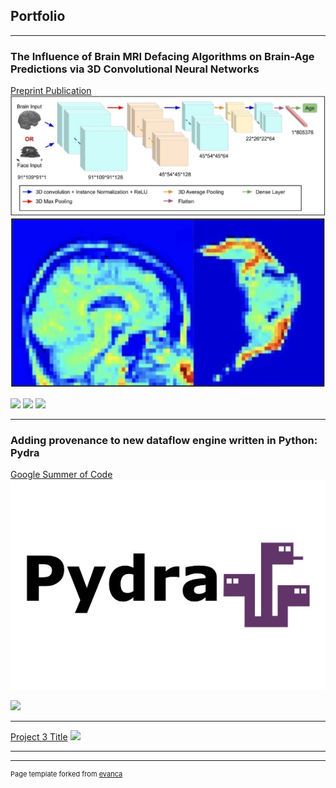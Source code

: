 ## Portfolio

---

### The Influence of Brain MRI Defacing Algorithms on Brain-Age Predictions via 3D Convolutional Neural Networks

[Preprint Publication](https://www.biorxiv.org/content/10.1101/2023.04.28.538724v1.full)
<img src="images/3DCNN.jpg?raw=true"/>
<img src="images/heatmap.jpg?raw=true"/>

[![](https://img.shields.io/badge/Python-white?logo=Python)](#) [![](https://img.shields.io/badge/Jupyter-white?logo=Jupyter)](#) [![](https://img.shields.io/badge/tensorflow-white?logo=tensorflow)](#)

---

### Adding provenance to new dataflow engine written in Python: Pydra
[Google Summer of Code]([/pdf/sample_presentation.pdf](https://summerofcode.withgoogle.com/programs/2022/projects/U46zNrr6))
<img src="images/pydra_logo.jpg?raw=true"/>

[![](https://img.shields.io/badge/Python-white?logo=Python)](#)

---
[Project 3 Title](http://example.com/)
<img src="images/dummy_thumbnail.jpg?raw=true"/>

---






---
<p style="font-size:11px">Page template forked from <a href="https://github.com/evanca/quick-portfolio">evanca</a></p>
<!-- Remove above link if you don't want to attibute -->
